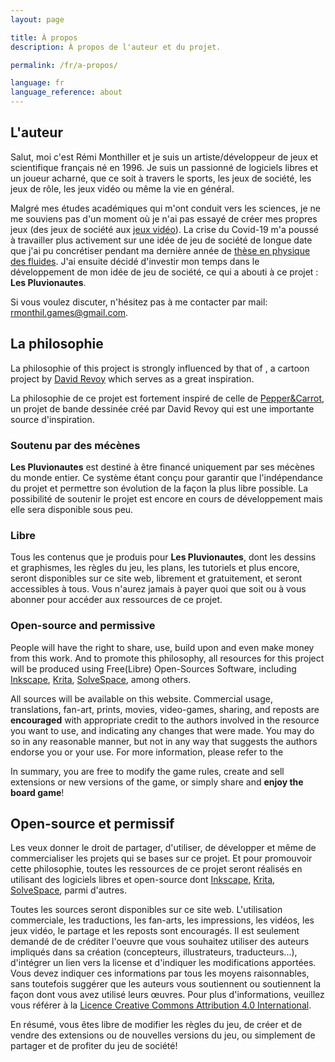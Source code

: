 ```yaml
---
layout: page

title: À propos
description: À propos de l'auteur et du projet.

permalink: /fr/a-propos/

language: fr
language_reference: about
---
```


## L'auteur

Salut, moi c'est Rémi Monthiller et je suis un artiste/développeur de jeux et scientifique français né en 1996. 
Je suis un passionné de logiciels libres et un joueur acharné, que ce soit à travers le sports, les jeux de société, les jeux de rôle, les jeux vidéo ou même la vie en général.

Malgré mes études académiques qui m'ont conduit vers les sciences, je ne me souviens pas d'un moment où je n'ai pas essayé de créer mes propres jeux (des jeux de société aux [jeux vidéo](https://rmonthil.itch.io/)).
La crise du Covid-19 m'a poussé à travailler plus activement sur une idée de jeu de société de longue date que j'ai pu concrétiser pendant ma dernière année de [thèse en physique des fluides](https://www.youtube.com/watch?v=LDYkYfR8kcw&t).
J'ai ensuite décidé d'investir mon temps dans le développement de mon idée de jeu de société, ce qui a abouti à ce projet : **Les Pluvionautes**.

Si vous voulez discuter, n'hésitez pas à me contacter par mail: [rmonthil.games@gmail.com](mailto:rmonthil.games@gmail.com).

## La philosophie

La philosophie of this project is strongly influenced by that of , a cartoon project by [David Revoy](https://www.davidrevoy.com/) which serves as a great inspiration.

La philosophie de ce projet est fortement inspiré de celle de [Pepper&Carrot](https://www.peppercarrot.com/en/), un projet de bande dessinée créé par David Revoy qui est une importante source d'inspiration.

### Soutenu par des mécènes

**Les Pluvionautes** est destiné à être financé uniquement par ses mécènes du monde entier.
Ce système étant conçu pour garantir que l'indépendance du projet et permettre son évolution de la façon la plus libre possible.
La possibilité de soutenir le projet est encore en cours de développement mais elle sera disponible sous peu.

### Libre

Tous les contenus que je produis pour **Les Pluvionautes**, dont les dessins et graphismes, les règles du jeu, les plans, les tutoriels et plus encore, seront disponibles sur ce site web, librement et gratuitement, et seront accessibles à tous.
Vous n'aurez jamais à payer quoi que soit ou à vous abonner pour accéder aux ressources de ce projet.

### Open-source and permissive

People will have the right to share, use, build upon and even make money from this work.
And to promote this philosophy, all resources for this project will be produced using Free(Libre) Open-Sources Software, including [Inkscape](https://inkscape.org/), [Krita](https://krita.org), [SolveSpace](https://solvespace.com/index.pl), among others.

All sources will be available on this website.
Commercial usage, translations, fan-art, prints, movies, video-games, sharing, and reposts are **encouraged** with appropriate credit to the authors involved in the resource you want to use, and indicating any changes that were made.
You may do so in any reasonable manner, but not in any way that suggests the authors endorse you or your use. 
For more information, please refer to the 

In summary, you are free to modify the game rules, create and sell extensions or new versions of the game, or simply share and **enjoy the board game**!

## Open-source et permissif

Les veux donner le droit de partager, d'utiliser, de développer et même de commercialiser les projets qui se bases sur ce projet.
Et pour promouvoir cette philosophie, toutes les ressources de ce projet seront réalisés en utilisant des logiciels libres et open-source dont [Inkscape](https://inkscape.org/), [Krita](https://krita.org), [SolveSpace](https://solvespace.com/index.pl), parmi d'autres.

Toutes les sources seront disponibles sur ce site web.
L'utilisation commerciale, les traductions, les fan-arts, les impressions, les vidéos, les jeux vidéo, le partage et les reposts sont encouragés.
Il est seulement demandé de de créditer l'oeuvre que vous souhaitez utiliser des auteurs impliqués dans sa création (concepteurs, illustrateurs, traducteurs...), d'intégrer un lien vers la license et d'indiquer les modifications apportées.
Vous devez indiquer ces informations par tous les moyens raisonnables, sans toutefois suggérer que les auteurs vous soutiennent ou soutiennent la façon dont vous avez utilisé leurs œuvres.
Pour plus d'informations, veuillez vous référer à la [Licence Creative Commons Attribution 4.0 International](https://creativecommons.org/licenses/by/4.0/deed.en).

En résumé, vous êtes libre de modifier les règles du jeu, de créer et de vendre des extensions ou de nouvelles versions du jeu, ou simplement de partager et de profiter du jeu de société!
